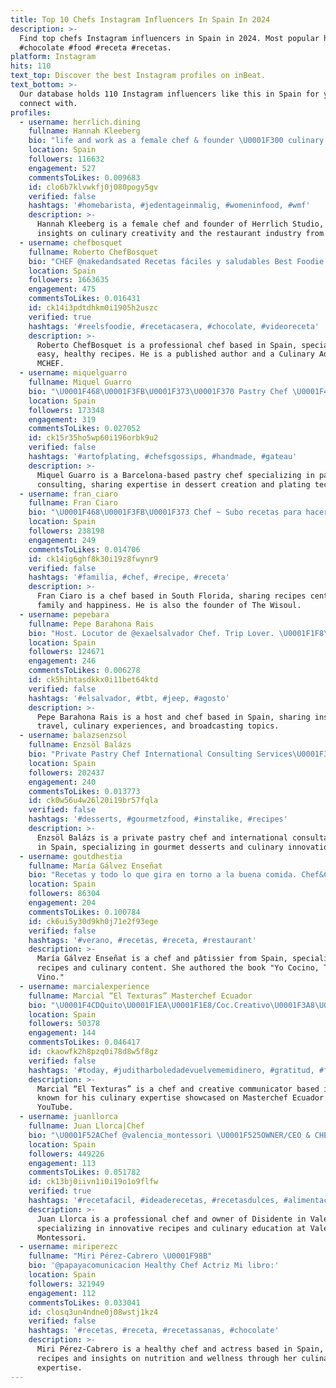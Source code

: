 ```yaml
---
title: Top 10 Chefs Instagram Influencers In Spain In 2024
description: >-
  Find top chefs Instagram influencers in Spain in 2024. Most popular hashtags:
  #chocolate #food #receta #recetas.
platform: Instagram
hits: 110
text_top: Discover the best Instagram profiles on inBeat.
text_bottom: >-
  Our database holds 110 Instagram influencers like this in Spain for you to
  connect with.
profiles:
  - username: herrlich.dining
    fullname: Hannah Kleeberg
    bio: "life and work as a female chef & founder \U0001F300 culinary studio @herrlich.studio \U0001FAC2 collabs: lea@raducommunications.com \U0001F4E7 events: hello@herrlichdining.com"
    location: Spain
    followers: 116632
    engagement: 527
    commentsToLikes: 0.009683
    id: clo6b7klvwkfj0j080pogy5gv
    verified: false
    hashtags: '#homebarista, #jedentageinmalig, #womeninfood, #wmf'
    description: >-
      Hannah Kleeberg is a female chef and founder of Herrlich Studio, sharing
      insights on culinary creativity and the restaurant industry from Spain.
  - username: chefbosquet
    fullname: Roberto ChefBosquet
    bio: "CHEF @nakedandsated Recetas fáciles y saludables Best Foodie ‘18/ FORBES 22/23’ 3 LIBROS\U0001F4D5 \U0001F37D \U0001F4DC\U0001F9D1‍\U0001F373 LeCordon Bleu \U0001F52ACONSEJERO MCHEF VI\U0001F52A @miwirealdrinks"
    location: Spain
    followers: 1663635
    engagement: 475
    commentsToLikes: 0.016431
    id: ck14i3pdtdhkm0i1905h2uszc
    verified: true
    hashtags: '#reelsfoodie, #recetacasera, #chocolate, #videoreceta'
    description: >-
      Roberto ChefBosquet is a professional chef based in Spain, specializing in
      easy, healthy recipes. He is a published author and a Culinary Advisor at
      MCHEF.
  - username: miquelguarro
    fullname: Miquel Guarro
    bio: "\U0001F468\U0001F3FB‍\U0001F373\U0001F370 Pastry Chef \U0001F468\U0001F3FB‍\U0001F680\U0001F30D Pastry Consulting \U0001F307\U0001F4CD Barcelona"
    location: Spain
    followers: 173348
    engagement: 319
    commentsToLikes: 0.027052
    id: ck15r35ho5wp60i196orbk9u2
    verified: false
    hashtags: '#artofplating, #chefsgossips, #handmade, #gateau'
    description: >-
      Miquel Guarro is a Barcelona-based pastry chef specializing in pastry
      consulting, sharing expertise in dessert creation and plating techniques.
  - username: fran_ciaro
    fullname: Fran Ciaro
    bio: "\U0001F468\U0001F3FB‍\U0001F373 Chef ~ Subo recetas para hacerte feliz \U0001F970 \U0001F4CDViviendo en South Florida \U0001F1FA\U0001F1F8 \U0001F33F Founder @thewisoul \U0001F468‍\U0001F469‍\U0001F467‍\U0001F466 Papi de @Familiacarameluchi \U0001F447 Más sobre mí"
    location: Spain
    followers: 238198
    engagement: 249
    commentsToLikes: 0.014706
    id: ck14ig6ghf8k30i19z8fwynr9
    verified: false
    hashtags: '#familia, #chef, #recipe, #receta'
    description: >-
      Fran Ciaro is a chef based in South Florida, sharing recipes centered on
      family and happiness. He is also the founder of The Wisoul.
  - username: pepebara
    fullname: Pepe Barahona Rais
    bio: "Host. Locutor de @exaelsalvador Chef. Trip Lover. \U0001F1F8\U0001F1FB\U0001F1E8\U0001F1ED"
    location: Spain
    followers: 124671
    engagement: 246
    commentsToLikes: 0.006278
    id: ck5hihtasdkkx0i11bet64ktd
    verified: false
    hashtags: '#elsalvador, #tbt, #jeep, #agosto'
    description: >-
      Pepe Barahona Rais is a host and chef based in Spain, sharing insights on
      travel, culinary experiences, and broadcasting topics.
  - username: balazsenzsol
    fullname: Enzsöl Balázs
    bio: "Private Pastry Chef International Consulting Services\U0001F30F\U0001F30E\U0001F30D Founder @damazomolds Jury @mestercukrasz \U0001F370"
    location: Spain
    followers: 202437
    engagement: 240
    commentsToLikes: 0.013773
    id: ck0w56u4w26l20i19br57fqla
    verified: false
    hashtags: '#desserts, #gourmetzfood, #instalike, #recipes'
    description: >-
      Enzsöl Balázs is a private pastry chef and international consultant based
      in Spain, specializing in gourmet desserts and culinary innovation.
  - username: goutdhestia
    fullname: María Gálvez Enseñat
    bio: "Recetas y todo lo que gira en torno a la buena comida. Chef&Chef Pâtissier\U0001F469‍\U0001F373 Le Cordon Bleu Mi libro: Yo Cocino, Tú El Vino. \U0001F4D6 hola@goutdhestia.com"
    location: Spain
    followers: 86304
    engagement: 204
    commentsToLikes: 0.100784
    id: ck6ui5y30d9kh0j71e2f93ege
    verified: false
    hashtags: '#verano, #recetas, #receta, #restaurant'
    description: >-
      María Gálvez Enseñat is a chef and pâtissier from Spain, specializing in
      recipes and culinary content. She authored the book "Yo Cocino, Tú El
      Vino."
  - username: marcialexperience
    fullname: Marcial “El Texturas” Masterchef Ecuador
    bio: "\U0001F4CDQuito\U0001F1EA\U0001F1E8/Coc.Creativo\U0001F3A8\U0001F468\U0001F3FB‍\U0001F373 \U0001F3ACTop 4 MasterchefEC 1era Temp \U0001F3D8Chef en Casa INFO\U0001F4E7 \U0001F4DAPublicista-Comunicador Org- Mag.Mkt ⭐ @l_texturas \U0001F4FA Link YouTube⬇️"
    location: Spain
    followers: 50378
    engagement: 144
    commentsToLikes: 0.046417
    id: ckaowfk2h8pzq0i78d8w5f8gz
    verified: false
    hashtags: '#today, #juditharboledadevuelvememidinero, #gratitud, #fashionstyle'
    description: >-
      Marcial “El Texturas” is a chef and creative communicator based in Spain,
      known for his culinary expertise showcased on Masterchef Ecuador and
      YouTube.
  - username: juanllorca
    fullname: Juan Llorca|Chef
    bio: "\U0001F52AChef @valencia_montessori \U0001F525OWNER/CEO & CHEF @disidentevlc \U0001F951Sin Dientes y a Bocados \U0001F4E8contrataciones@juanllorca.com"
    location: Spain
    followers: 449226
    engagement: 113
    commentsToLikes: 0.051782
    id: ck13bj0iivn1i0i19o1o9flfw
    verified: true
    hashtags: '#recetafacil, #ideaderecetas, #recetasdulces, #alimentacioncomplementaria'
    description: >-
      Juan Llorca is a professional chef and owner of Disidente in Valencia,
      specializing in innovative recipes and culinary education at Valencia
      Montessori.
  - username: miriperezc
    fullname: "Miri Pérez-Cabrero \U0001F98B"
    bio: '@papayacomunicacion Healthy Chef Actriz Mi libro:'
    location: Spain
    followers: 321949
    engagement: 112
    commentsToLikes: 0.033041
    id: closq3un4ndne0j08wstj1kz4
    verified: false
    hashtags: '#recetas, #receta, #recetassanas, #chocolate'
    description: >-
      Miri Pérez-Cabrero is a healthy chef and actress based in Spain, sharing
      recipes and insights on nutrition and wellness through her culinary
      expertise.
---
```


